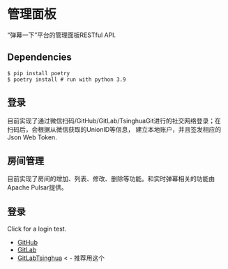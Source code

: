 # 管理面板

“弹幕一下”平台的管理面板RESTful API.

## Dependencies

```shell
$ pip install poetry
$ poetry install # run with python 3.9
```

## 登录

目前实现了通过微信扫码/GitHub/GitLab/TsinghuaGit进行的社交网络登录；在扫码后，会根据从微信获取的UnionID等信息，
建立本地账户，并且签发相应的 Json Web Token.

## 房间管理

目前实现了房间的增加、列表、修改、删除等功能。和实时弹幕相关的功能由Apache Pulsar提供。

## 登录

Click for a login test.

- <a target="_self" href="/user/social-login/github/login">GitHub</a>
- <a target="_self" href="/user/social-login/gitlab/login">GitLab</a>
- <a target="_self" href="/user/social-login/gitlab3rd/login">GitLabTsinghua</a> &lt; - 推荐用这个